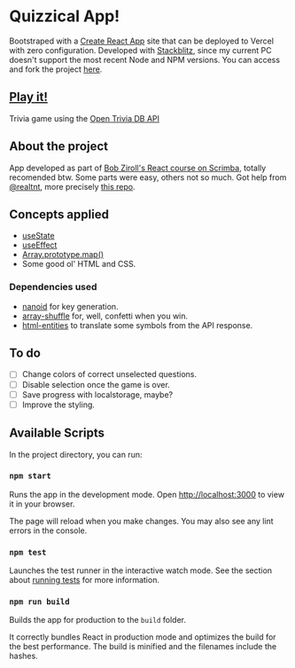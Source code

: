 # Quizzical App!

Bootstraped with a [Create React App](https://github.com/facebook/create-react-app) site that can be deployed to Vercel with zero configuration.
Developed with [Stackblitz](https://stackblitz.com/), since my current PC doesn't support the most recent Node and NPM versions. You can access and fork the project [here](https://stackblitz.com/edit/react-fkh96h).

## [Play it!](https://quizzical-app-8bozbghr8-diestrocorleone.vercel.app/)

Trivia game using the [Open Trivia DB API](https://opentdb.com/)

## About the project

App developed as part of [Bob Ziroll's React course on Scrimba](https://scrimba.com/learn/learnreact), totally recomended btw.
Some parts were easy, others not so much. Got help from [@realtnt](https://github.com/realtnt), more precisely [this repo](https://github.com/realtnt/quizee).

## Concepts applied

* [useState](https://es.reactjs.org/docs/hooks-state.html)
* [useEffect](https://es.reactjs.org/docs/hooks-effect.html)
* [Array.prototype.map()](https://developer.mozilla.org/en-US/docs/Web/JavaScript/Reference/Global_Objects/Array/map)
* Some good ol' HTML and CSS.

### Dependencies used

* [nanoid](https://www.npmjs.com/package/nanoid) for key generation.
* [array-shuffle](https://www.npmjs.com/package/array-shuffle) for, well, confetti when you win.
* [html-entities](https://www.npmjs.com/package/html-entities) to translate some symbols from the API response.

## To do

- [ ] Change colors of correct unselected questions.
- [ ] Disable selection once the game is over.
- [ ] Save progress with localstorage, maybe?
- [ ] Improve the styling.

## Available Scripts

In the project directory, you can run:

### `npm start`

Runs the app in the development mode. Open [http://localhost:3000](http://localhost:3000) to view it in your browser.

The page will reload when you make changes. You may also see any lint errors in the console.

### `npm test`

Launches the test runner in the interactive watch mode. See the section about [running tests](https://facebook.github.io/create-react-app/docs/running-tests) for more information.

### `npm run build`

Builds the app for production to the `build` folder.

It correctly bundles React in production mode and optimizes the build for the best performance. The build is minified and the filenames include the hashes.
